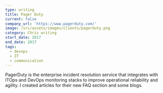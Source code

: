```yaml
---
type: writing
title: Pager Duty
current: false
company_url: 'https://www.pagerduty.com/'
image: /src/assets/images/clients/pagerduty.png
category: Chris writing
start_date: 2017
end_date: 2017
tags:
  - devops
  - IT
  - communication
---
```


PagerDuty is the enterprise incident resolution service that integrates with ITOps and DevOps monitoring stacks to improve operational reliability and agility. I created articles for their new FAQ section and some blogs.
